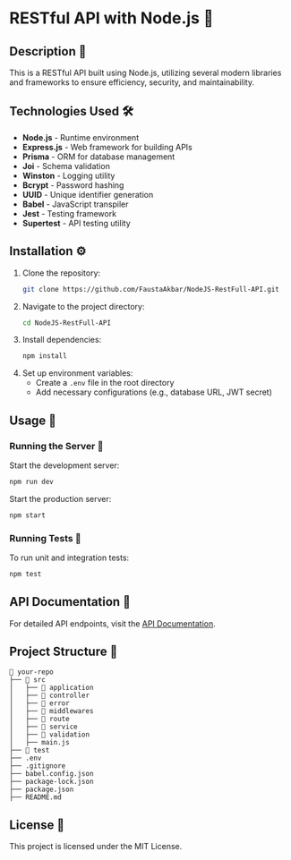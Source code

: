 # RESTful API with Node.js 🚀

## Description 📝

This is a RESTful API built using Node.js, utilizing several modern libraries and frameworks to ensure efficiency, security, and maintainability.

## Technologies Used 🛠️

- **Node.js** - Runtime environment
- **Express.js** - Web framework for building APIs
- **Prisma** - ORM for database management
- **Joi** - Schema validation
- **Winston** - Logging utility
- **Bcrypt** - Password hashing
- **UUID** - Unique identifier generation
- **Babel** - JavaScript transpiler
- **Jest** - Testing framework
- **Supertest** - API testing utility

## Installation ⚙️

1. Clone the repository:
   ```sh
   git clone https://github.com/FaustaAkbar/NodeJS-RestFull-API.git
   ```
2. Navigate to the project directory:
   ```sh
   cd NodeJS-RestFull-API
   ```
3. Install dependencies:
   ```sh
   npm install
   ```
4. Set up environment variables:
   - Create a `.env` file in the root directory
   - Add necessary configurations (e.g., database URL, JWT secret)

## Usage 🚀

### Running the Server 🏃

Start the development server:

```sh
npm run dev
```

Start the production server:

```sh
npm start
```

### Running Tests 🧪

To run unit and integration tests:

```sh
npm test
```

## API Documentation 📖

For detailed API endpoints, visit the [API Documentation](https://github.com/FaustaAkbar/NodeJS-RestFull-API/tree/main/docs).

## Project Structure 📂

```
📂 your-repo
├── 📂 src
│   ├── 📂 application
│   ├── 📂 controller
│   ├── 📂 error
│   ├── 📂 middlewares
│   ├── 📂 route
│   ├── 📂 service
│   ├── 📂 validation
│   ├── main.js
├── 📂 test
├── .env
├── .gitignore
├── babel.config.json
├── package-lock.json
├── package.json
├── README.md
```

## License 📜

This project is licensed under the MIT License.
